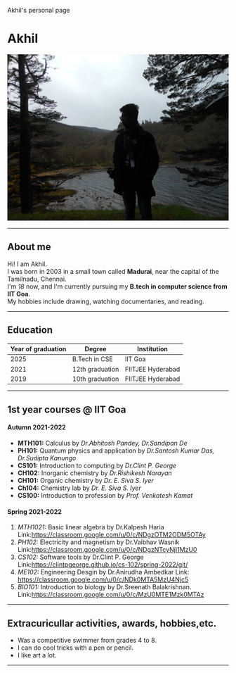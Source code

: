 Akhil's personal page

# Akhil


  
![An image of me](../img/DSCN6279.JPG)

---

## About me

Hi! I am Akhil.  
I was born in 2003 in a small town called **Madurai**, near the capital of the Tamilnadu, Chennai.  
I'm _18_ now, and I'm currently pursuing my **B.tech in computer science from IIT Goa**.  
My hobbies include drawing, watching documentaries, and reading.

  ---

## Education

|Year of graduation|Degree|Institution|
|-----|----|----|
|2025|B.Tech in CSE|IIT Goa|
|2021|12th graduation|FIITJEE Hyderabad|
|2019|10th graduation|FIITJEE Hyderabad|


  ---

## 1st year courses @ IIT Goa

#### Autumn 2021-2022

  - **MTH101:** Calculus by _Dr.Abhitosh Pandey, Dr.Sandipan De_
  - **PH101:** Quantum physics and application by _Dr.Santosh Kumar Das, Dr.Sudipta Kanungo_
  - **CS101:** Introduction to computing by _Dr.Clint P. George_
  - **CH102:** Inorganic chemistry by _Dr.Rishikesh Narayan_
  - **CH101:** Organic chemistry by _Dr. E. Siva S. Iyer_
  - **Ch104:** Chemistry lab by _Dr. E. Siva S. Iyer_
  - **CS100:** Introduction to profession by _Prof. Venkatesh Kamat_

#### Spring 2021-2022

   1.  _MTH1021:_ Basic linear algebra by Dr.Kalpesh Haria Link:https://classroom.google.com/u/0/c/NDgzOTM2ODM5OTAy
   2.  _PH102:_ Electricity and magnetism by Dr.Vaibhav Wasnik Link:https://classroom.google.com/u/0/c/NDgzNTcyNjI1MzU0
   3.  _CS102:_ Software tools by Dr.Clint P. George Link:https://clintpgeorge.github.io/cs-102/spring-2022/git/
   4.  _ME102:_ Engineering Desgin by Dr.Anirudha Ambedkar Link: https://classroom.google.com/u/0/c/NDk0MTA5MzU4Njc5
   5.  _BIO101:_ Introduction to biology by Dr.Sreenath Balakrishnan. Link:https://classroom.google.com/u/0/c/MzU0MTE1Mzk0MTAz
   

---

## Extracuricullar activities, awards, hobbies,etc.

   - Was a competitive swimmer from grades 4 to 8.
   - I can do cool tricks with a pen or pencil.
   - I like art a lot.

---